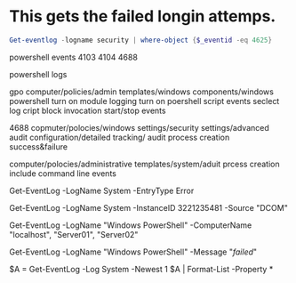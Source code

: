 # This gets the failed longin attemps.  

~~~ powershell
Get-eventlog -logname security | where-object {$_eventid -eq 4625}
~~~
powershell events
4103
4104
4688

powershell logs

gpo
computer/policies/admin templates/windows components/windows powershell
turn on module logging 
turn on poershell script events seclect log cript block invocation start/stop events

4688
copmuter/polocies/windows settings/security settings/advanced audit configuration/detailed tracking/
audit process creation success&failure

computer/polocies/administrative templates/system/aduit prcess creation
include command line events


Get-EventLog -LogName System -EntryType Error

Get-EventLog -LogName System -InstanceID 3221235481 -Source "DCOM"

Get-EventLog -LogName "Windows PowerShell" -ComputerName "localhost", "Server01", "Server02"

Get-EventLog -LogName "Windows PowerShell" -Message "*failed*"

$A = Get-EventLog -Log System -Newest 1
$A | Format-List -Property *